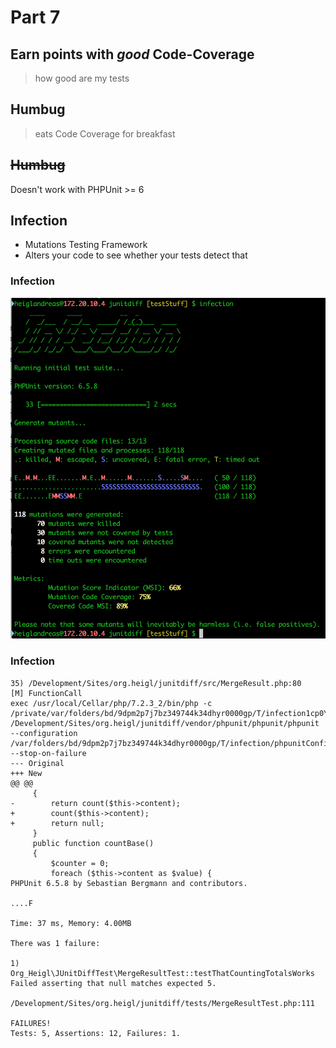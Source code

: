# Part 7
## Earn points with *good* Code-Coverage

> how good are my tests



## Humbug

> eats Code Coverage for breakfast



## ~~Humbug~~

Doesn't work with PHPUnit >= 6



## Infection

* <!-- .element: class="fragment" -->Mutations Testing Framework
* <!-- .element: class="fragment" -->Alters your code to see whether your tests detect that



### Infection

![Humbug](../resources/img/infection.png)



### Infection

```
35) /Development/Sites/org.heigl/junitdiff/src/MergeResult.php:80    [M] FunctionCall
exec /usr/local/Cellar/php/7.2.3_2/bin/php -c /private/var/folders/bd/9dpm2p7j7bz349744k34dhyr0000gp/T/infection1cp0YM /Development/Sites/org.heigl/junitdiff/vendor/phpunit/phpunit/phpunit --configuration /var/folders/bd/9dpm2p7j7bz349744k34dhyr0000gp/T/infection/phpunitConfiguration.832197d1bac0bada9f60ee1b5b59dab7.infection.xml --stop-on-failure
--- Original
+++ New
@@ @@
     {
-        return count($this->content);
+        count($this->content);
+        return null;
     }
     public function countBase()
     {
         $counter = 0;
         foreach ($this->content as $value) {
PHPUnit 6.5.8 by Sebastian Bergmann and contributors.

....F

Time: 37 ms, Memory: 4.00MB

There was 1 failure:

1) Org_Heigl\JUnitDiffTest\MergeResultTest::testThatCountingTotalsWorks
Failed asserting that null matches expected 5.

/Development/Sites/org.heigl/junitdiff/tests/MergeResultTest.php:111

FAILURES!
Tests: 5, Assertions: 12, Failures: 1.
```
